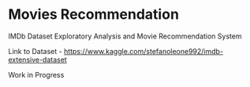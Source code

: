# Movies Recommendation
IMDb Dataset Exploratory Analysis and Movie Recommendation System

Link to Dataset - https://www.kaggle.com/stefanoleone992/imdb-extensive-dataset

Work in Progress
